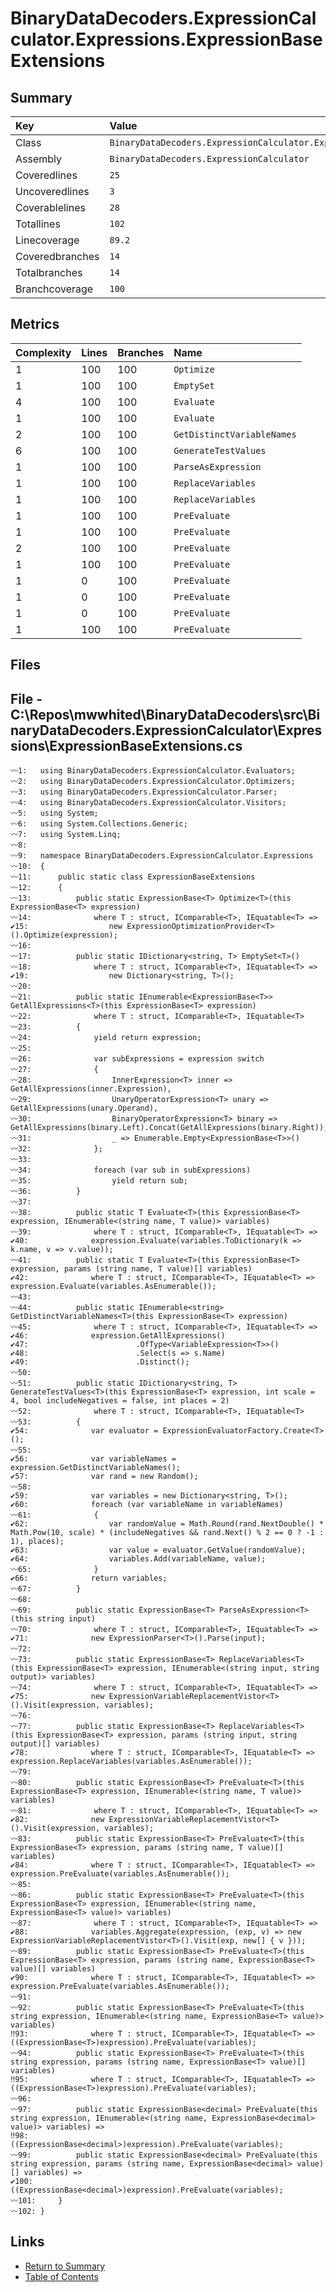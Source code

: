 ﻿# BinaryDataDecoders.ExpressionCalculator.Expressions.ExpressionBaseExtensions

## Summary

| Key             | Value                                                                          |
| :-------------- | :----------------------------------------------------------------------------- |
| Class           | `BinaryDataDecoders.ExpressionCalculator.Expressions.ExpressionBaseExtensions` |
| Assembly        | `BinaryDataDecoders.ExpressionCalculator`                                      |
| Coveredlines    | `25`                                                                           |
| Uncoveredlines  | `3`                                                                            |
| Coverablelines  | `28`                                                                           |
| Totallines      | `102`                                                                          |
| Linecoverage    | `89.2`                                                                         |
| Coveredbranches | `14`                                                                           |
| Totalbranches   | `14`                                                                           |
| Branchcoverage  | `100`                                                                          |

## Metrics

| Complexity | Lines | Branches | Name                       |
| :--------- | :---- | :------- | :------------------------- |
| 1          | 100   | 100      | `Optimize`                 |
| 1          | 100   | 100      | `EmptySet`                 |
| 4          | 100   | 100      | `Evaluate`                 |
| 1          | 100   | 100      | `Evaluate`                 |
| 2          | 100   | 100      | `GetDistinctVariableNames` |
| 6          | 100   | 100      | `GenerateTestValues`       |
| 1          | 100   | 100      | `ParseAsExpression`        |
| 1          | 100   | 100      | `ReplaceVariables`         |
| 1          | 100   | 100      | `ReplaceVariables`         |
| 1          | 100   | 100      | `PreEvaluate`              |
| 1          | 100   | 100      | `PreEvaluate`              |
| 2          | 100   | 100      | `PreEvaluate`              |
| 1          | 100   | 100      | `PreEvaluate`              |
| 1          | 0     | 100      | `PreEvaluate`              |
| 1          | 0     | 100      | `PreEvaluate`              |
| 1          | 0     | 100      | `PreEvaluate`              |
| 1          | 100   | 100      | `PreEvaluate`              |

## Files

## File - C:\Repos\mwwhited\BinaryDataDecoders\src\BinaryDataDecoders.ExpressionCalculator\Expressions\ExpressionBaseExtensions.cs

```CSharp
〰1:   using BinaryDataDecoders.ExpressionCalculator.Evaluators;
〰2:   using BinaryDataDecoders.ExpressionCalculator.Optimizers;
〰3:   using BinaryDataDecoders.ExpressionCalculator.Parser;
〰4:   using BinaryDataDecoders.ExpressionCalculator.Visitors;
〰5:   using System;
〰6:   using System.Collections.Generic;
〰7:   using System.Linq;
〰8:   
〰9:   namespace BinaryDataDecoders.ExpressionCalculator.Expressions
〰10:  {
〰11:      public static class ExpressionBaseExtensions
〰12:      {
〰13:          public static ExpressionBase<T> Optimize<T>(this ExpressionBase<T> expression)
〰14:              where T : struct, IComparable<T>, IEquatable<T> =>
✔15:                  new ExpressionOptimizationProvider<T>().Optimize(expression);
〰16:  
〰17:          public static IDictionary<string, T> EmptySet<T>()
〰18:              where T : struct, IComparable<T>, IEquatable<T> =>
✔19:                  new Dictionary<string, T>();
〰20:  
〰21:          public static IEnumerable<ExpressionBase<T>> GetAllExpressions<T>(this ExpressionBase<T> expression)
〰22:              where T : struct, IComparable<T>, IEquatable<T>
〰23:          {
〰24:              yield return expression;
〰25:  
〰26:              var subExpressions = expression switch
〰27:              {
〰28:                  InnerExpression<T> inner => GetAllExpressions(inner.Expression),
〰29:                  UnaryOperatorExpression<T> unary => GetAllExpressions(unary.Operand),
〰30:                  BinaryOperatorExpression<T> binary => GetAllExpressions(binary.Left).Concat(GetAllExpressions(binary.Right)),
〰31:                  _ => Enumerable.Empty<ExpressionBase<T>>()
〰32:              };
〰33:  
〰34:              foreach (var sub in subExpressions)
〰35:                  yield return sub;
〰36:          }
〰37:  
〰38:          public static T Evaluate<T>(this ExpressionBase<T> expression, IEnumerable<(string name, T value)> variables)
〰39:              where T : struct, IComparable<T>, IEquatable<T> =>
✔40:              expression.Evaluate(variables.ToDictionary(k => k.name, v => v.value));
〰41:          public static T Evaluate<T>(this ExpressionBase<T> expression, params (string name, T value)[] variables)
✔42:              where T : struct, IComparable<T>, IEquatable<T> => expression.Evaluate(variables.AsEnumerable());
〰43:  
〰44:          public static IEnumerable<string> GetDistinctVariableNames<T>(this ExpressionBase<T> expression)
〰45:              where T : struct, IComparable<T>, IEquatable<T> =>
✔46:              expression.GetAllExpressions()
✔47:                        .OfType<VariableExpression<T>>()
✔48:                        .Select(s => s.Name)
✔49:                        .Distinct();
〰50:  
〰51:          public static IDictionary<string, T> GenerateTestValues<T>(this ExpressionBase<T> expression, int scale = 4, bool includeNegatives = false, int places = 2)
〰52:              where T : struct, IComparable<T>, IEquatable<T>
〰53:          {
✔54:              var evaluator = ExpressionEvaluatorFactory.Create<T>();
〰55:  
✔56:              var variableNames = expression.GetDistinctVariableNames();
✔57:              var rand = new Random();
〰58:  
✔59:              var variables = new Dictionary<string, T>();
✔60:              foreach (var variableName in variableNames)
〰61:              {
✔62:                  var randomValue = Math.Round(rand.NextDouble() * Math.Pow(10, scale) * (includeNegatives && rand.Next() % 2 == 0 ? -1 : 1), places);
✔63:                  var value = evaluator.GetValue(randomValue);
✔64:                  variables.Add(variableName, value);
〰65:              }
✔66:              return variables;
〰67:          }
〰68:  
〰69:          public static ExpressionBase<T> ParseAsExpression<T>(this string input)
〰70:              where T : struct, IComparable<T>, IEquatable<T> =>
✔71:              new ExpressionParser<T>().Parse(input);
〰72:  
〰73:          public static ExpressionBase<T> ReplaceVariables<T>(this ExpressionBase<T> expression, IEnumerable<(string input, string output)> variables)
〰74:              where T : struct, IComparable<T>, IEquatable<T> =>
✔75:              new ExpressionVariableReplacementVistor<T>().Visit(expression, variables);
〰76:  
〰77:          public static ExpressionBase<T> ReplaceVariables<T>(this ExpressionBase<T> expression, params (string input, string output)[] variables)
✔78:              where T : struct, IComparable<T>, IEquatable<T> => expression.ReplaceVariables(variables.AsEnumerable());
〰79:  
〰80:          public static ExpressionBase<T> PreEvaluate<T>(this ExpressionBase<T> expression, IEnumerable<(string name, T value)> variables)
〰81:              where T : struct, IComparable<T>, IEquatable<T> =>
✔82:              new ExpressionVariableReplacementVistor<T>().Visit(expression, variables);
〰83:          public static ExpressionBase<T> PreEvaluate<T>(this ExpressionBase<T> expression, params (string name, T value)[] variables)
✔84:              where T : struct, IComparable<T>, IEquatable<T> => expression.PreEvaluate(variables.AsEnumerable());
〰85:  
〰86:          public static ExpressionBase<T> PreEvaluate<T>(this ExpressionBase<T> expression, IEnumerable<(string name, ExpressionBase<T> value)> variables)
〰87:              where T : struct, IComparable<T>, IEquatable<T> =>
✔88:              variables.Aggregate(expression, (exp, v) => new ExpressionVariableReplacementVistor<T>().Visit(exp, new[] { v }));
〰89:          public static ExpressionBase<T> PreEvaluate<T>(this ExpressionBase<T> expression, params (string name, ExpressionBase<T> value)[] variables)
✔90:              where T : struct, IComparable<T>, IEquatable<T> => expression.PreEvaluate(variables.AsEnumerable());
〰91:  
〰92:          public static ExpressionBase<T> PreEvaluate<T>(this string expression, IEnumerable<(string name, ExpressionBase<T> value)> variables)
‼93:              where T : struct, IComparable<T>, IEquatable<T> => ((ExpressionBase<T>)expression).PreEvaluate(variables);
〰94:          public static ExpressionBase<T> PreEvaluate<T>(this string expression, params (string name, ExpressionBase<T> value)[] variables)
‼95:              where T : struct, IComparable<T>, IEquatable<T> => ((ExpressionBase<T>)expression).PreEvaluate(variables);
〰96:  
〰97:          public static ExpressionBase<decimal> PreEvaluate(this string expression, IEnumerable<(string name, ExpressionBase<decimal> value)> variables) =>
‼98:              ((ExpressionBase<decimal>)expression).PreEvaluate(variables);
〰99:          public static ExpressionBase<decimal> PreEvaluate(this string expression, params (string name, ExpressionBase<decimal> value)[] variables) =>
✔100:             ((ExpressionBase<decimal>)expression).PreEvaluate(variables);
〰101:     }
〰102: }
```

## Links

* [Return to Summary](Summary.md)
* [Table of Contents](../TOC.md)

